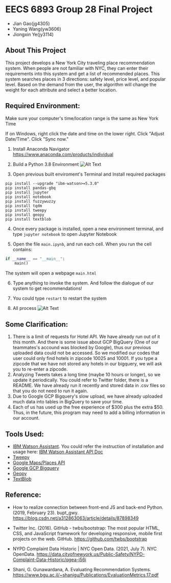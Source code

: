 # EECS 6893 Group 28 Final Project
- Jian Gao(jg4305)
- Yaning Wang(yw3606)
- Jiongxin Ye(jy3114)

## About This Project 
   This project develops a New York City traveling place recommendation system. When people are not familiar with NYC, they can enter their requirements into this system and get a list of recommended places. This system searches places in 3 directions: safety level, price level, and popular level. Based on the demand from the user, the algorithm will change the weight for each attribute and select a better location.
## Required Environment:
Make sure your computer's time/location range is the same as New York Time

If on Windows, right click the date and time on the lower right.
Click "Adjust Date/Time".
Click "Sync now."

1. Install Anaconda Navigator
https://www.anaconda.com/products/individual


2. Build a Python 3.8 Environment
![Alt Text](gifs/Instruction_anaconda.gif)

3. Open previous built enviroment's Terminal and Install required packages
```
pip install --upgrade "ibm-watson>=5.3.0"
pip install pandas-gbq
pip install jupyter
pip install notebook
pip install fuzzywuzzy
pip install tqdm
pip install tweepy
pip install geopy
pip install textblob
```

4. Once every package is installed, open a new environment terminal, and type ``` jupyter notebook ``` to open Jupyter Notebook

5. Open the file ```main.ipynb```, and run each cell. When you run the cell contains:
~~~python
if __name__ == "__main__":
    main()
~~~
The system will open a webpage ```main.html```

6. Type anything to invoke the system. And follow the dialogue of our system to get recommendations!

7. You could type ```restart``` to restart the system 

8. All process
![Alt Text](gifs/all-process.gif)
## Some Clarification:
1. There is a limit of requests for Hotel API. We have already run out of it this month. And there is some issue about GCP BigQuery (One of our teammates's accound was blocked by Google), thus our previous uploaded data could not be accessed. So we modified our codes that user could only find hotels in zipcode 10025 and 10001. If you type a zipcode that we have not stored any hotels in our bigquery, we will ask you to re-enter a zipcode.
2. Analyzing Tweets takes a long time (maybe 10 hours or longer), so we update it periodically. You could refer to Twitter folder, there is a README. We have already run it recently and stored data in .csv files so that you do not need to run it again.
3. Due to Google GCP Bigquery's slow upload, we have already uploaded much data into tables in BigQuery to save your time.
4. Each of us has used up the free experience of $300 plus the extra $50. Thus, in the future, this program may need to add a billing information in our account.

## Tools Used:
- [IBM Watson Assistant](https://www.ibm.com/products/watson-assistant). You could refer the instruction of installation and usage here: [IBM Watson Assistant API Doc](https://cloud.ibm.com/apidocs/assistant/assistant-v2?code=python)
- [Tweepy](https://docs.tweepy.org/en/v3.5.0/)
- [Google Maps/Places API](https://developers.google.com/maps/documentation)
- [Google GCP Bigquery](https://cloud.google.com/bigquery?utm_source=google&utm_medium=cpc&utm_campaign=na-US-all-en-dr-bkws-all-all-trial-e-dr-1009892&utm_content=text-ad-none-any-DEV_c-CRE_547127448229-ADGP_Desk%20%7C%20BKWS%20-%20EXA%20%7C%20Txt%20~%20Data%20Analytics%20~%20BigQuery_Big%20Query%20Expansion-KWID_43700066498002489-kwd-327307220541&utm_term=KW_cloud%20bigquery-ST_cloud%20bigquery&gclid=CjwKCAiAtouOBhA6EiwA2nLKH1zpoKvmEFSXDYkqylo4P9Ck4LuB1Ch2EdBR8IgfZByGsHQDMJtl4xoCcLcQAvD_BwE&gclsrc=aw.ds)
- [Geopy](https://geopy.readthedocs.io/en/stable/)
- [TextBlob](https://textblob.readthedocs.io/en/dev/)
## Reference:
- How to realize connection between front-end JS and back-end Python. (2019, February 23). bupt_gwy. 
https://blog.csdn.net/a312863063/article/details/87898349

- Twitter Inc. (2016). GitHub - twbs/bootstrap: The most popular HTML, CSS, and JavaScript framework for developing responsive, mobile first projects on the web. GitHub. https://github.com/twbs/bootstrap

- NYPD Complaint Data Historic | NYC Open Data. (2021, July 7). NYC OpenData. 
https://data.cityofnewyork.us/Public-Safety/NYPD-Complaint-Data-Historic/qgea-i56i

- Shani, G. Gunawardana, A. Evaluating Recommendation Systems. 
https://www.bgu.ac.il/~shanigu/Publications/EvaluationMetrics.17.pdf

